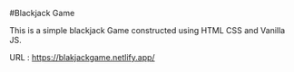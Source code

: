 #Blackjack Game

This is a simple blackjack Game constructed using HTML CSS and Vanilla JS.

URL : https://blakjackgame.netlify.app/